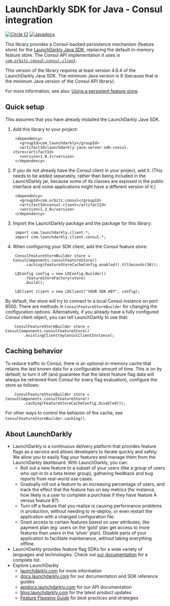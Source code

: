 # LaunchDarkly SDK for Java - Consul integration

[![Circle CI](https://circleci.com/gh/launchdarkly/java-server-sdk-consul.svg?style=shield)](https://circleci.com/gh/launchdarkly/java-server-sdk-consul)
[![Javadocs](http://javadoc.io/badge/com.launchdarkly/launchdarkly-server-sdk-consul-store.svg)](http://javadoc.io/doc/com.launchdarkly/launchdarkly-server-sdk-consul-store)

This library provides a Consul-backed persistence mechanism (feature store) for the [LaunchDarkly Java SDK](https://github.com/launchdarkly/java-server-sdk), replacing the default in-memory feature store. The Consul API implementation it uses is [`com.orbitz.consul:consul-client`](https://github.com/rickfast/consul-client).

This version of the library requires at least version 4.6.4 of the LaunchDarkly Java SDK. The minimum Java version is 8 (because that is the minimum Java version of the Consul API library).

For more information, see also: [Using a persistent feature store](https://docs.launchdarkly.com/v2.0/docs/using-a-persistent-feature-store).

## Quick setup

This assumes that you have already installed the LaunchDarkly Java SDK.

1. Add this library to your project:

        <dependency>
          <groupId>com.launchdarkly</groupId>
          <artifactId>launchdarkly-java-server-sdk-consul-store</artifactId>
          <version>1.0.1</version>
        </dependency>

3. If you do not already have the Consul client in your project, add it. (This needs to be added separately, rather than being included in the LaunchDarkly jar, because some of its classes are exposed in the public interface and some applications might have a different version of it.)

        <dependency>
          <groupId>com.orbitz.consul</groupId>
          <artifactId>consul-client</artifactId>
          <version>1.3.0</version>
        </dependency>

4. Import the LaunchDarkly package and the package for this library:

        import com.launchdarkly.client.*;
        import com.launchdarkly.client.consul.*;

5. When configuring your SDK client, add the Consul feature store:

        ConsulFeatureStoreBuilder store = ConsulComponents.consulFeatureStore()
            .caching(FeatureStoreCacheConfig.enabled().ttlSeconds(30));
        
        LDConfig config = new LDConfig.Builder()
            .featureStoreFactory(store)
            .build();
        
        LDClient client = new LDClient("YOUR SDK KEY", config);

By default, the store will try to connect to a local Consul instance on port 8500. There are methods in `ConsulFeatureStoreBuilder` for changing the configuration options. Alternatively, if you already have a fully configured Consul client object, you can tell LaunchDarkly to use that:

        ConsulFeatureStoreBuilder store = ConsulComponents.consulFeatureStore()
            .existingClient(myConsulClientInstance);

## Caching behavior

To reduce traffic to Consul, there is an optional in-memory cache that retains the last known data for a configurable amount of time. This is on by default; to turn it off (and guarantee that the latest feature flag data will always be retrieved from Consul for every flag evaluation), configure the store as follows:

        ConsulFeatureStoreBuilder store = ConsulComponents.consulFeatureStore()
            .caching(FeatureStoreCacheConfig.disabled());

For other ways to control the behavior of the cache, see `ConsulFeatureStoreBuilder.caching()`.

## About LaunchDarkly
 
* LaunchDarkly is a continuous delivery platform that provides feature flags as a service and allows developers to iterate quickly and safely. We allow you to easily flag your features and manage them from the LaunchDarkly dashboard.  With LaunchDarkly, you can:
    * Roll out a new feature to a subset of your users (like a group of users who opt-in to a beta tester group), gathering feedback and bug reports from real-world use cases.
    * Gradually roll out a feature to an increasing percentage of users, and track the effect that the feature has on key metrics (for instance, how likely is a user to complete a purchase if they have feature A versus feature B?).
    * Turn off a feature that you realize is causing performance problems in production, without needing to re-deploy, or even restart the application with a changed configuration file.
    * Grant access to certain features based on user attributes, like payment plan (eg: users on the ‘gold’ plan get access to more features than users in the ‘silver’ plan). Disable parts of your application to facilitate maintenance, without taking everything offline.
* LaunchDarkly provides feature flag SDKs for a wide variety of languages and technologies. Check out [our documentation](https://docs.launchdarkly.com/docs) for a complete list.
* Explore LaunchDarkly
    * [launchdarkly.com](https://www.launchdarkly.com/ "LaunchDarkly Main Website") for more information
    * [docs.launchdarkly.com](https://docs.launchdarkly.com/  "LaunchDarkly Documentation") for our documentation and SDK reference guides
    * [apidocs.launchdarkly.com](https://apidocs.launchdarkly.com/  "LaunchDarkly API Documentation") for our API documentation
    * [blog.launchdarkly.com](https://blog.launchdarkly.com/  "LaunchDarkly Blog Documentation") for the latest product updates
    * [Feature Flagging Guide](https://github.com/launchdarkly/featureflags/  "Feature Flagging Guide") for best practices and strategies
